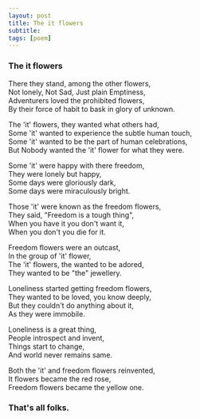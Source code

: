 ```yaml
---
layout: post
title: The it flowers
subtitle: 
tags: [poem]
---
```



### The it flowers

There they stand, among the other flowers,  
Not lonely, Not Sad, Just plain Emptiness,  
Adventurers loved the prohibited flowers,  
By their force of habit to bask in glory of unknown.  
  
The 'it' flowers, they wanted what others had,  
Some 'it' wanted to experience the subtle human touch,  
Some 'it' wanted to be the part of human celebrations,  
But Nobody wanted the 'it' flower for what they were.  
  
Some 'it' were happy with there freedom,  
They were lonely but happy,  
Some days were gloriously dark,  
Some days were miraculously bright.  
  
Those 'it' were known as the freedom flowers,  
They said, "Freedom is a tough thing",  
When you have it you don't want it,  
When you don't you die for it.  
  
Freedom flowers were an outcast,  
In the group of 'it' flower,  
The 'it' flowers, the wanted to be adored,  
They wanted to be "the" jewellery.  
  
Loneliness started getting freedom flowers,  
They wanted to be loved, you know deeply,  
But they couldn't do anything about it,  
As they were immobile.  

Loneliness is a great thing,  
People introspect and invent,  
Things start to change,  
And world never remains same.  
  
Both the 'it' and freedom flowers reinvented,  
It flowers became the red rose,  
Freedom flowers became the yellow one.  

### That's all folks.